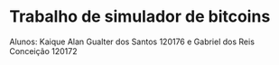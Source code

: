 # Trabalho de simulador de bitcoins

Alunos: Kaique Alan Gualter dos Santos 120176 e Gabriel dos Reis Conceição 120172
